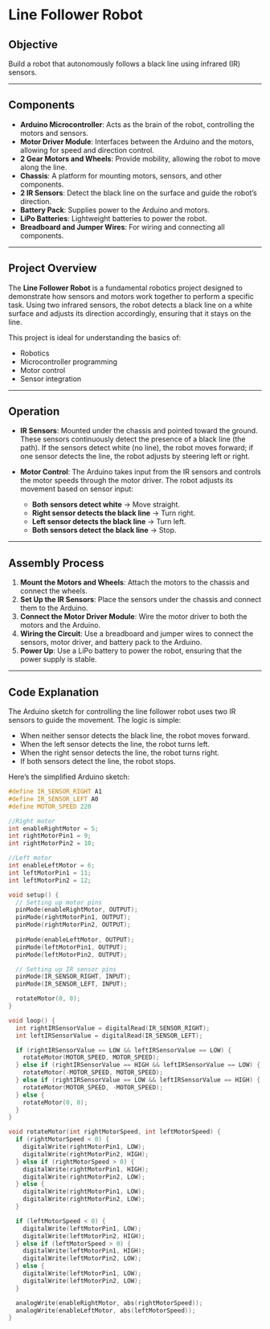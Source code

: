 # Line Follower Robot

## Objective
Build a robot that autonomously follows a black line using infrared (IR) sensors.

---

## Components

- **Arduino Microcontroller**: Acts as the brain of the robot, controlling the motors and sensors.
- **Motor Driver Module**: Interfaces between the Arduino and the motors, allowing for speed and direction control.
- **2 Gear Motors and Wheels**: Provide mobility, allowing the robot to move along the line.
- **Chassis**: A platform for mounting motors, sensors, and other components.
- **2 IR Sensors**: Detect the black line on the surface and guide the robot’s direction.
- **Battery Pack**: Supplies power to the Arduino and motors.
- **LiPo Batteries**: Lightweight batteries to power the robot.
- **Breadboard and Jumper Wires**: For wiring and connecting all components.

---

## Project Overview
The **Line Follower Robot** is a fundamental robotics project designed to demonstrate how sensors and motors work together to perform a specific task. Using two infrared sensors, the robot detects a black line on a white surface and adjusts its direction accordingly, ensuring that it stays on the line.

This project is ideal for understanding the basics of:
- Robotics
- Microcontroller programming
- Motor control
- Sensor integration

---

## Operation

- **IR Sensors**: Mounted under the chassis and pointed toward the ground. These sensors continuously detect the presence of a black line (the path). If the sensors detect white (no line), the robot moves forward; if one sensor detects the line, the robot adjusts by steering left or right.
  
- **Motor Control**: The Arduino takes input from the IR sensors and controls the motor speeds through the motor driver. The robot adjusts its movement based on sensor input:

  - **Both sensors detect white** → Move straight.
  - **Right sensor detects the black line** → Turn right.
  - **Left sensor detects the black line** → Turn left.
  - **Both sensors detect the black line** → Stop.

---

## Assembly Process

1. **Mount the Motors and Wheels**: Attach the motors to the chassis and connect the wheels.
2. **Set Up the IR Sensors**: Place the sensors under the chassis and connect them to the Arduino.
3. **Connect the Motor Driver Module**: Wire the motor driver to both the motors and the Arduino.
4. **Wiring the Circuit**: Use a breadboard and jumper wires to connect the sensors, motor driver, and battery pack to the Arduino.
5. **Power Up**: Use a LiPo battery to power the robot, ensuring that the power supply is stable.

---

## Code Explanation

The Arduino sketch for controlling the line follower robot uses two IR sensors to guide the movement. The logic is simple:

- When neither sensor detects the black line, the robot moves forward.
- When the left sensor detects the line, the robot turns left.
- When the right sensor detects the line, the robot turns right.
- If both sensors detect the line, the robot stops.

Here’s the simplified Arduino sketch:

```cpp
#define IR_SENSOR_RIGHT A1
#define IR_SENSOR_LEFT A0
#define MOTOR_SPEED 220

//Right motor
int enableRightMotor = 5;
int rightMotorPin1 = 9;
int rightMotorPin2 = 10;

//Left motor
int enableLeftMotor = 6;
int leftMotorPin1 = 11;
int leftMotorPin2 = 12;

void setup() {
  // Setting up motor pins
  pinMode(enableRightMotor, OUTPUT);
  pinMode(rightMotorPin1, OUTPUT);
  pinMode(rightMotorPin2, OUTPUT);
  
  pinMode(enableLeftMotor, OUTPUT);
  pinMode(leftMotorPin1, OUTPUT);
  pinMode(leftMotorPin2, OUTPUT);

  // Setting up IR sensor pins
  pinMode(IR_SENSOR_RIGHT, INPUT);
  pinMode(IR_SENSOR_LEFT, INPUT);

  rotateMotor(0, 0);
}

void loop() {
  int rightIRSensorValue = digitalRead(IR_SENSOR_RIGHT);
  int leftIRSensorValue = digitalRead(IR_SENSOR_LEFT);

  if (rightIRSensorValue == LOW && leftIRSensorValue == LOW) {
    rotateMotor(MOTOR_SPEED, MOTOR_SPEED);
  } else if (rightIRSensorValue == HIGH && leftIRSensorValue == LOW) {
    rotateMotor(-MOTOR_SPEED, MOTOR_SPEED);
  } else if (rightIRSensorValue == LOW && leftIRSensorValue == HIGH) {
    rotateMotor(MOTOR_SPEED, -MOTOR_SPEED);
  } else {
    rotateMotor(0, 0);
  }
}

void rotateMotor(int rightMotorSpeed, int leftMotorSpeed) {
  if (rightMotorSpeed < 0) {
    digitalWrite(rightMotorPin1, LOW);
    digitalWrite(rightMotorPin2, HIGH);
  } else if (rightMotorSpeed > 0) {
    digitalWrite(rightMotorPin1, HIGH);
    digitalWrite(rightMotorPin2, LOW);
  } else {
    digitalWrite(rightMotorPin1, LOW);
    digitalWrite(rightMotorPin2, LOW);
  }

  if (leftMotorSpeed < 0) {
    digitalWrite(leftMotorPin1, LOW);
    digitalWrite(leftMotorPin2, HIGH);
  } else if (leftMotorSpeed > 0) {
    digitalWrite(leftMotorPin1, HIGH);
    digitalWrite(leftMotorPin2, LOW);
  } else {
    digitalWrite(leftMotorPin1, LOW);
    digitalWrite(leftMotorPin2, LOW);
  }

  analogWrite(enableRightMotor, abs(rightMotorSpeed));
  analogWrite(enableLeftMotor, abs(leftMotorSpeed));
}
